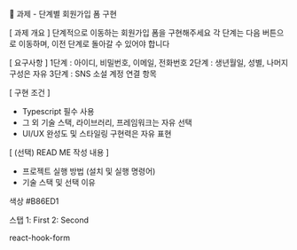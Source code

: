 💬 과제 - 단계별 회원가입 폼 구현 

[ 과제 개요 ]
단계적으로 이동하는 회원가입 폼을 구현해주세요
각 단계는 다음 버튼으로 이동하며, 이전 단계로 돌아갈 수 있어야 합니다

[ 요구사항 ]
1단계 : 아이디, 비밀번호, 이메일, 전화번호
2단계 : 생년월일, 성별, 나머지 구성은 자유
3단계 : SNS 소설 계정 연결 항목

[ 구현 조건 ]
-  Typescript 필수 사용
- 그 외 기술 스택, 라이브러리, 프레임워크는 자유 선택
- UI/UX 완성도 및 스타일링 구현력은 자유 표현

[ (선택) READ ME 작성 내용 ]
- 프로젝트 실행 방법 (설치 및 실행 명령어)
- 기술 스택 및 선택 이유


색상
#B86ED1

스탭
1: First
2: Second

react-hook-form